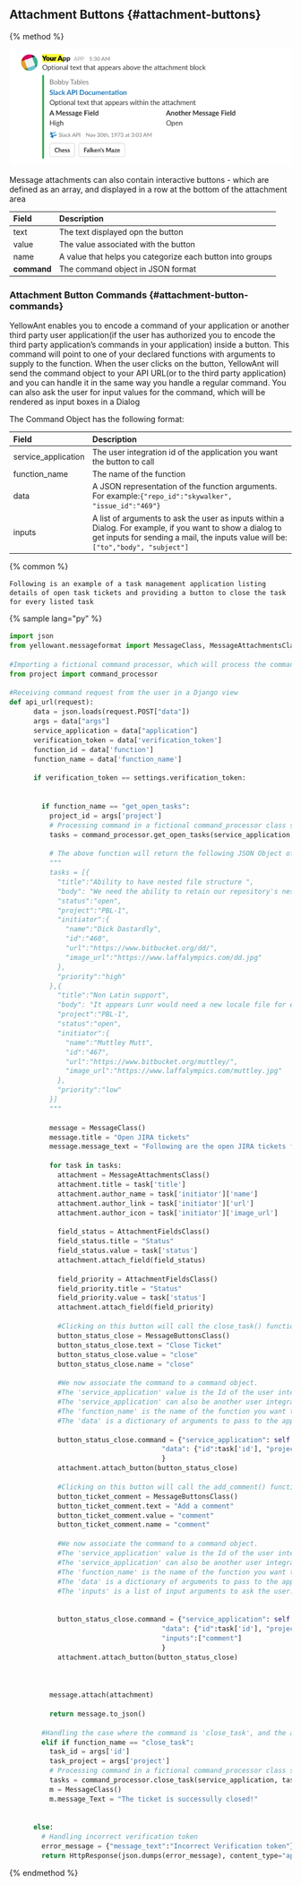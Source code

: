 ## Attachment Buttons {#attachment-buttons}

{% method %}

![](/assets/screenshot-api.slack.com-2018-01-28-03-51-25-409.png)


Message attachments can also contain interactive buttons - which are defined as an array, and displayed in a row at the bottom of the attachment area

| Field | Description |
| :--- | :--- |
| text | The text displayed opn the button |
| value | The value associated with the button |
| name | A value that helps you categorize each button into groups |
| **command** | The command object in JSON format |

### Attachment Button Commands {#attachment-button-commands}

YellowAnt enables you to encode a command of your application or another third party user application\(if the user has authorized you to encode the third party application’s commands in your application\) inside a button. This command will point to one of your declared functions with arguments to supply to the function. When the user clicks on the button, YellowAnt will send the command object to your API URL\(or to the third party application\) and you can handle it in the same way you handle a regular command. You can also ask the user for input values for the command, which will be rendered as input boxes in a Dialog

The Command Object has the following format:

| Field | Description |
| :--- | :--- |
| service\_application | The user integration id of the application you want the button to call |
| function\_name | The name of the function |
| data | A JSON representation of the function arguments. For example:`{"repo_id":"skywalker", "issue_id":"469"}` |
| inputs | A list of arguments to ask the user as inputs within a Dialog. For example, if you want to show a dialog to get inputs for sending a mail, the inputs value will be:`["to","body", "subject"]` |

{% common %}

```
Following is an example of a task management application listing details of open task tickets and providing a button to close the task for every listed task
```

{% sample lang="py" %}

```py
import json
from yellowant.messageformat import MessageClass, MessageAttachmentsClass, MessageButtonsClass

#Importing a fictional command processor, which will process the command
from project import command_processor

#Receiving command request from the user in a Django view
def api_url(request):    
      data = json.loads(request.POST["data"])
      args = data["args"]
      service_application = data["application"]
      verification_token = data['verification_token']
      function_id = data['function']
      function_name = data['function_name']

      if verification_token == settings.verification_token:


        if function_name == "get_open_tasks":
          project_id = args['project']
          # Processing command in a fictional command_processor class sending a Message Object
          tasks = command_processor.get_open_tasks(service_application, project_id)

          # The above function will return the following JSON Object of all open tasks
          """
          tasks = [{
            "title":"Ability to have nested file structure ",
            "body": "We need the ability to retain our repository's nested markdown file structure. Users may either read documentation in our repository or on the doc site.",
            "status":"open",
            "project":"PBL-1",
            "initiator":{
              "name":"Dick Dastardly",
              "id":"460",
              "url":"https://www.bitbucket.org/dd/",
              "image_url":"https://www.laffalympics.com/dd.jpg"              
            },
            "priority":"high"
          },{
            "title":"Non Latin support",
            "body": "It appears Lunr would need a new locale file for each language we want to support. Is that correct? Just checked their documentation but could use some guidance to get started",
            "project":"PBL-1",
            "status":"open",
            "initiator":{
              "name":"Muttley Mutt",
              "id":"467",
              "url":"https://www.bitbucket.org/muttley/",
              "image_url":"https://www.laffalympics.com/muttley.jpg"
            },
            "priority":"low"
          }]
          """

          message = MessageClass()
          message.title = "Open JIRA tickets"
          message.message_text = "Following are the open JIRA tickets for project PBL-1"

          for task in tasks:
            attachment = MessageAttachmentsClass()
            attachment.title = task['title']
            attachment.author_name = task['initiator']['name']
            attachment.author_link = task['initiator']['url']
            attachment.author_icon = task['initiator']['image_url']

            field_status = AttachmentFieldsClass()
            field_status.title = "Status"
            field_status.value = task['status']
            attachment.attach_field(field_status)

            field_priority = AttachmentFieldsClass()
            field_priority.title = "Status"
            field_priority.value = task['status']
            attachment.attach_field(field_priority)

            #Clicking on this button will call the close_task() function() on the application
            button_status_close = MessageButtonsClass()
            button_status_close.text = "Close Ticket"
            button_status_close.value = "close"
            button_status_close.name = "close"    

            #We now associate the command to a command object. 
            #The 'service_application' value is the Id of the user integration you want the button to call. This can be the current user integration that is sending you this command, which we have already captured in the 'service_application' variable above. 
            #The 'service_application' can also be another user integration from a third party application, provided the user has given your application the permission to access the user's third party application. For example, the current taks management application can also add a button to one of the user's Email application integration like GMail. More on third party app permissions below
            #The 'function_name' is the name of the function you want to call. You must define the function in the Application's Developer page.
            #The 'data' is a dictionary of arguments to pass to the application function

            button_status_close.command = {"service_application": self.user_integration, "function_name": "close_ticket", 
                                      "data": {"id":task['id'], "project": task.project}
                                      }
            attachment.attach_button(button_status_close)
            
            #Clicking on this button will call the add_comment() function() on the application and prompt the user for the "comment" value
            button_ticket_comment = MessageButtonsClass()
            button_ticket_comment.text = "Add a comment"
            button_ticket_comment.value = "comment"
            button_ticket_comment.name = "comment"    

            #We now associate the command to a command object. 
            #The 'service_application' value is the Id of the user integration you want the button to call. This can be the current user integration that is sending you this command, which we have already captured in the 'service_application' variable above. 
            #The 'service_application' can also be another user integration from a third party application, provided the user has given your application the permission to access the user's third party application. For example, the current taks management application can also add a button to one of the user's Email application integration like GMail. More on third party app permissions below
            #The 'function_name' is the name of the function you want to call. In the case, we will call the add_comment function
            #The 'data' is a dictionary of arguments to pass to the application function
            #The 'inputs' is a list of input arguments to ask the user. This will be displayed in a Dialog with input forms. The values entered by the user will then be sent along with the data in the "data" values to the function_name function


            button_status_close.command = {"service_application": self.user_integration, "function_name": "add_comment", 
                                      "data": {"id":task['id'], "project": task.project},
                                      "inputs":["comment"]
                                      }
            attachment.attach_button(button_status_close)



          message.attach(attachment)

          return message.to_json()

        #Handling the case where the command is 'close_task', and the arguments are project and id
        elif if function_name == "close_task":
          task_id = args['id']
          task_project = args['project']
          # Processing command in a fictional command_processor class sending a Message Object
          tasks = command_processor.close_task(service_application, task_project, task_id)
          m = MessageClass()
          m.message_Text = "The ticket is successully closed!"


      else:
        # Handling incorrect verification token
        error_message = {"message_text":"Incorrect Verification token"}
        return HttpResponse(json.dumps(error_message), content_type="application/json")

```

{% endmethod %}

